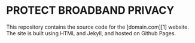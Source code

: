 # PROTECT BROADBAND PRIVACY

This repository contains the source code for the [domain.com][1]
website. The site is built using HTML and Jekyll, and
hosted on Github Pages. 


